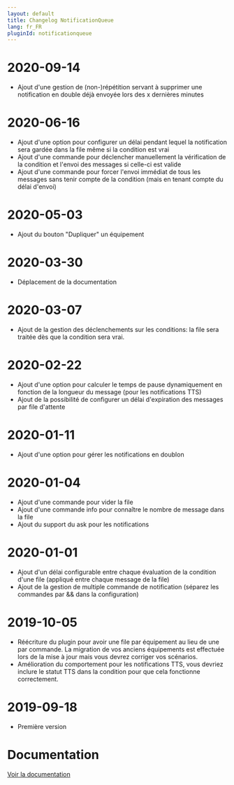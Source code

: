 ```yaml
---
layout: default
title: Changelog NotificationQueue
lang: fr_FR
pluginId: notificationqueue
---
```


# 2020-09-14

- Ajout d'une gestion de (non-)répétition servant à supprimer une notification en double déjà envoyée lors des x dernières minutes

# 2020-06-16

- Ajout d'une option pour configurer un délai pendant lequel la notification sera gardée dans la file même si la condition est vrai
- Ajout d'une commande pour déclencher manuellement la vérification de la condition et l'envoi des messages si celle-ci est valide
- Ajout d'une commande pour forcer l'envoi immédiat de tous les messages sans tenir compte de la condition (mais en tenant compte du délai d'envoi)

# 2020-05-03

- Ajout du bouton "Dupliquer" un équipement

# 2020-03-30

- Déplacement de la documentation

# 2020-03-07

- Ajout de la gestion des déclenchements sur les conditions: la file sera traitée dès que la condition sera vrai.

# 2020-02-22

- Ajout d'une option pour calculer le temps de pause dynamiquement en fonction de la longueur du message (pour les notifications TTS)
- Ajout de la possibilité de configurer un délai d'expiration des messages par file d'attente

# 2020-01-11

- Ajout d'une option pour gérer les notifications en doublon

# 2020-01-04

- Ajout d'une commande pour vider la file
- Ajout d'une commande info pour connaître le nombre de message dans la file
- Ajout du support du ask pour les notifications

# 2020-01-01

- Ajout d'un délai configurable entre chaque évaluation de la condition d'une file (appliqué entre chaque message de la file)
- Ajout de la gestion de multiple commande de notification (séparez les commandes par && dans la configuration)

# 2019-10-05

- Réécriture du plugin pour avoir une file par équipement au lieu de une par commande. La migration de vos anciens équipements est effectuée lors de la mise à jour mais vous devrez corriger vos scénarios.
- Amélioration du comportement pour les notifications TTS, vous devriez inclure le statut TTS dans la condition pour que cela fonctionne correctement.

# 2019-09-18

- Première version

# Documentation

[Voir la documentation]({{site.baseurl}}/{{page.pluginId}}/{{page.lang}})
